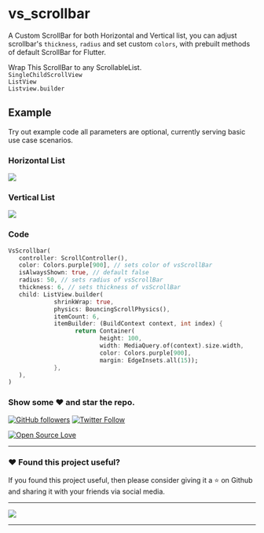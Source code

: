 # vs_scrollbar

A Custom ScrollBar for both Horizontal and Vertical list, you can adjust scrollbar's ```thickness```, ```radius``` and set custom ```colors```, with prebuilt methods of default ScrollBar for Flutter.

Wrap This ScrollBar to any ScrollableList.  
```SingleChildScrollView```  
```ListView```  
```Listview.builder```

## Example 
Try out example code all parameters are optional, currently serving basic use case scenarios.

### Horizontal List
![](https://github.com/VickySalunkhe/vs_scrollbar/blob/main/example/assets/horizontal.gif)


### Vertical List
![](https://github.com/VickySalunkhe/vs_scrollbar/blob/main/example/assets/vertical.gif)

### Code

```dart
VsScrollbar(
   controller: ScrollController(),
   color: Colors.purple[900], // sets color of vsScrollBar
   isAlwaysShown: true, // default false
   radius: 50, // sets radius of vsScrollBar
   thickness: 6, // sets thickness of vsScrollBar
   child: ListView.builder(
             shrinkWrap: true,
             physics: BouncingScrollPhysics(),
             itemCount: 6,
             itemBuilder: (BuildContext context, int index) {
                   return Container(
                          height: 100,
                          width: MediaQuery.of(context).size.width,
                          color: Colors.purple[900],
                          margin: EdgeInsets.all(15));
             },
   ),
)
```

### Show some :heart: and star the repo.

[![GitHub followers](https://img.shields.io/github/followers/iampawan.svg?style=social&label=Follow)](https://github.com/iampawan/Coronavirus-Warrior)
[![Twitter Follow](https://img.shields.io/twitter/follow/imthepk.svg?style=social)](https://twitter.com/imthepk)

[![Open Source Love](https://badges.frapsoft.com/os/v1/open-source.svg?v=102)](https://opensource.org/licenses/Apache-2.0)

---

### :heart: Found this project useful?

If you found this project useful, then please consider giving it a :star: on Github and sharing it with your friends via social media.

---

<a href="https://www.buymeacoffee.com/VickySalunkhe" target="_blank"><img src="https://img.buymeacoffee.com/button-api/?text=Buy me a coffee&emoji=&slug=VickySalunkhe&button_colour=5F7FFF&font_colour=ffffff&font_family=Cookie&outline_colour=000000&coffee_colour=FFDD00"></a>

---

